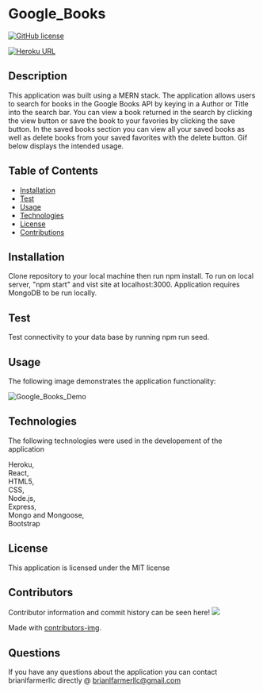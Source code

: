 
  # Google_Books

  [![GitHub license](https://img.shields.io/badge/license-MIT-blue.svg)](https://github.com/brianlfarmerllc/Google_Books)

  [![Heroku URL](https://img.shields.io/badge/Heroku-URL-purple.svg)](https://github.com/brianlfarmerllc/Google_Books)
  
  ## Description

  This application was built using a MERN stack. The application allows users to search for books in the Google Books API by keying in a Author or Title into the search bar. You can view a book returned in the search by clicking the view button or save the book to your favories by clicking the save button. In the saved books section you can view all your saved books as well as delete books from your saved favorites with the delete button. Gif below displays the intended usage. 

  ## Table of Contents
  
  * [Installation](#Installation)
  * [Test](#Test)
  * [Usage](#Usage)
  * [Technologies](#Technologies)
  * [License](#License)
  * [Contributions](#Contributions)
  
  ## Installation

  Clone repository to your local machine then run npm install. To run on local server, "npm start" and vist site at localhost:3000. Application requires MongoDB to be run locally. 

  ## Test

  Test connectivity to your data base by running npm run seed. 

  ## Usage

  The following image demonstrates the application functionality:

  ![Google_Books_Demo](./assets/google_books.gif)

  ## Technologies

  The following technologies were used in the developement of the application

  Heroku,<br>React,<br>HTML5,<br>CSS,<br>Node.js,<br>Express,<br>Mongo and Mongoose,<br>Bootstrap

  ## License

  This application is licensed under the MIT license

  ## Contributors

  Contributor information and commit history can be seen here!
  <a href="https://github.com/https://github.com/brianlfarmerllc/Google_Books/graphs/contributors">
    <img src="https://contributors-img.web.app/image?repo=brianlfarmerllc/Google_Books" />
  </a>

  Made with [contributors-img](https://contributors-img.web.app).

  ## Questions

  If you have any questions about the application you can contact brianlfarmerllc directly @ brianlfarmerllc@gmail.com
  